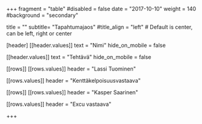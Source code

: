 +++
fragment = "table"
#disabled = false
date = "2017-10-10"
weight = 140
#background = "secondary"

title = ""
subtitle= "Tapahtumajaos"
#title_align = "left" # Default is center, can be left, right or center

[header]
[[header.values]]
text = "Nimi"
hide_on_mobile = false

[[header.values]]
text = "Tehtävä"
hide_on_mobile = false

[[rows]]
[[rows.values]]
header = "Lassi Tuominen"

[[rows.values]]
header = "Kenttäkelpoisuusvastaava"

[[rows]]
[[rows.values]]
header = "Kasper Saarinen"

[[rows.values]]
header = "Excu vastaava"

+++
